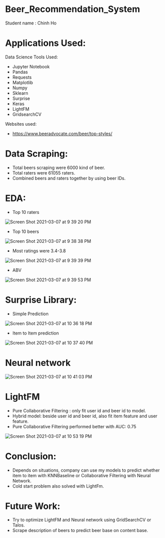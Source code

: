 # Beer_Recommendation_System
Student name : Chinh Ho


# Applications Used:

Data Science Tools Used:
- Jupyter Notebook
- Pandas
- Requests
- Matplotlib
- Numpy
- Sklearn
- Surprise
- Keras
- LightFM
- GridsearchCV

Websites used:

- https://www.beeradvocate.com/beer/top-styles/

# Data Scraping:

- Total beers scraping were 6000 kind of beer.
- Total raters were 61055 raters.
- Combined beers and raters together by using beer IDs.

# EDA:
- Top 10 raters

![Screen Shot 2021-03-07 at 9 39 20 PM](https://user-images.githubusercontent.com/72099238/110278218-733dfc80-7f9c-11eb-928d-05485f3d3906.png)


- Top 10 beers

![Screen Shot 2021-03-07 at 9 38 38 PM](https://user-images.githubusercontent.com/72099238/110278228-79cc7400-7f9c-11eb-978d-0ee08ffb7bf0.png)


- Most ratings were 3.4-3.8

![Screen Shot 2021-03-07 at 9 39 39 PM](https://user-images.githubusercontent.com/72099238/110278320-a7b1b880-7f9c-11eb-9b20-1b8cff4bbb6f.png)


- ABV

![Screen Shot 2021-03-07 at 9 39 53 PM](https://user-images.githubusercontent.com/72099238/110278327-a97b7c00-7f9c-11eb-899a-22b3c51115f0.png)


# Surprise Library:

- Simple Prediction

![Screen Shot 2021-03-07 at 10 36 18 PM](https://user-images.githubusercontent.com/72099238/110278450-e2b3ec00-7f9c-11eb-9be3-9525ab810073.png)


- Item to Item prediction

![Screen Shot 2021-03-07 at 10 37 40 PM](https://user-images.githubusercontent.com/72099238/110278464-e9426380-7f9c-11eb-8b15-2a2230eeea47.png)



# Neural network

![Screen Shot 2021-03-07 at 10 41 03 PM](https://user-images.githubusercontent.com/72099238/110278538-0d05a980-7f9d-11eb-8725-ec44ea4f525a.png)


# LightFM

- Pure Collaborative Filtering : only fit user id and beer id to model.
- Hybrid model: beside user id and beer id, also fit item feature and user feature. 
- Pure Collaborative Filtering performed better with AUC: 0.75

![Screen Shot 2021-03-07 at 10 53 19 PM](https://user-images.githubusercontent.com/72099238/110278609-29a1e180-7f9d-11eb-82fe-f02b6f505834.png)


# Conclusion:

- Depends on situations, company can use my models to predict whether item to item with KNNBaseline or Collaborative Filtering with Neural Network.
- Cold start problem also solved with LightFm.

# Future Work:

- Try to optimize LightFM and Neural network using GridSearchCV or Talos.
- Scrape description of beers to predict beer base on content base.





